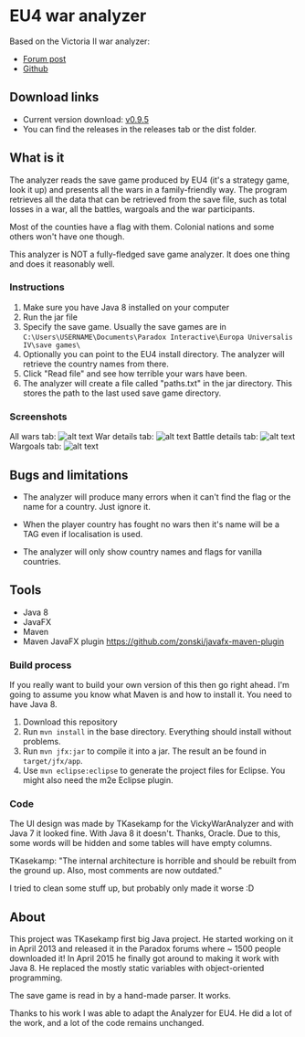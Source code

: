 # EU4 war analyzer

Based on the Victoria II war analyzer: 
* [Forum post](https://forum.paradoxplaza.com/forum/index.php?threads/tool-victoria-ii-save-game-war-analyzer.689055/)
* [Github](https://github.com/TKasekamp/VickyWarAnalyzer/)
## Download links

* Current version download: [v0.9.5](https://github.com/CSCMe/EuropaWarAnalyzer/releases/tag/v0.9.5)
* You can find the releases in the releases tab or the dist folder. 

## What is it
The analyzer reads the save game produced by EU4 (it's a strategy game, look it up) and presents all the wars in a family-friendly way. The program retrieves all the data that can be retrieved from the save file, such as total losses in a war, all the battles, wargoals and the war participants.

Most of the counties have a flag with them. Colonial nations and some others won't have one though.

This analyzer is NOT a fully-fledged save game analyzer. It does one thing and does it reasonably well.

### Instructions
1. Make sure you have Java 8 installed on your computer
2. Run the jar file
3. Specify the save game. Usually the save games are in `C:\Users\USERNAME\Documents\Paradox Interactive\Europa Universalis IV\save games\`
4. Optionally you can point to the EU4 install directory. The analyzer will retrieve the country names from there. 
5. Click "Read file" and see how terrible your wars have been. 
6. The analyzer will create a file called "paths.txt" in the jar directory. This stores the path to the last used save game directory.

### Screenshots
All wars tab:
![alt text](https://i.imgur.com/GhLNoyi.png "All wars tab")
War details tab:
![alt text](https://i.imgur.com/D79WeBC.png "War details tab")
Battle details tab:
![alt text](https://i.imgur.com/6MX2Jdk.png "Battle details tab")
Wargoals tab:
![alt text](https://i.imgur.com/vchWN5z.png "Wargoals tab")


## Bugs and limitations
* The analyzer will produce many errors when it can't find the flag or the name for a country. Just ignore it.

* When the player country has fought no wars then it's name will be a TAG even if localisation is used.

* The analyzer will only show country names and flags for vanilla countries.

## Tools
* Java 8
* JavaFX
* Maven 
* Maven JavaFX plugin https://github.com/zonski/javafx-maven-plugin

### Build process
If you really want to build your own version of this then go right ahead. I'm going to assume you know what Maven is and how to install it. You need to have Java 8.

1. Download this repository
2. Run `mvn install` in the base directory. Everything should install without problems.
3. Run `mvn jfx:jar` to compile it into a jar. The result an be found in `target/jfx/app`.
4. Use `mvn eclipse:eclipse` to generate the project files for Eclipse. You might also need the m2e Eclipse plugin.

### Code 
The UI design was made by TKasekamp for the VickyWarAnalyzer and with Java 7 it looked fine. With Java 8 it doesn't. Thanks, Oracle. 
Due to this, some words will be hidden and some tables will have empty columns.

TKasekamp: "The internal architecture is horrible and should be rebuilt from the ground up. Also, most comments are now outdated."

I tried to clean some stuff up, but probably only made it worse :D

## About
This project was TKasekamp first big Java project. 
He started working on it in April 2013 and released it in the Paradox forums where ~ 1500 people downloaded it!
In April 2015 he finally got around to making it work with Java 8. He replaced the mostly static variables with object-oriented programming.

The save game is read in by a hand-made parser. It works.

Thanks to his work I was able to adapt the Analyzer for EU4.
He did a lot of the work, and a lot of the code remains unchanged.
